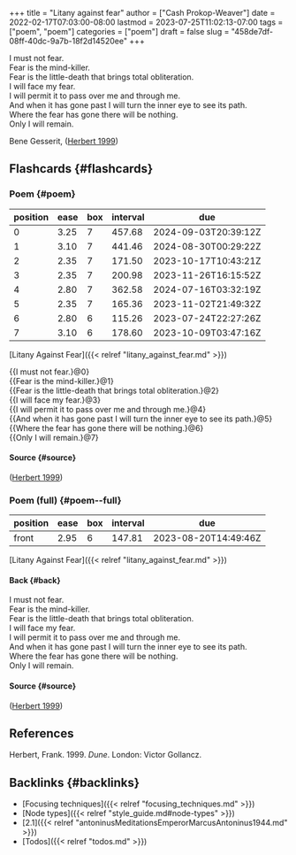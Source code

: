 +++
title = "Litany against fear"
author = ["Cash Prokop-Weaver"]
date = 2022-02-17T07:03:00-08:00
lastmod = 2023-07-25T11:02:13-07:00
tags = ["poem", "poem"]
categories = ["poem"]
draft = false
slug = "458de7df-08ff-40dc-9a7b-18f2d14520ee"
+++

<div class="verse">

I must not fear.<br />
Fear is the mind-killer.<br />
Fear is the little-death that brings total obliteration.<br />
I will face my fear.<br />
I will permit it to pass over me and through me.<br />
And when it has gone past I will turn the inner eye to see its path.<br />
Where the fear has gone there will be nothing.<br />
Only I will remain.<br />

</div>

Bene Gesserit, (<a href="#citeproc_bib_item_1">Herbert 1999</a>)


## Flashcards {#flashcards}


### Poem {#poem}

| position | ease | box | interval | due                  |
|----------|------|-----|----------|----------------------|
| 0        | 3.25 | 7   | 457.68   | 2024-09-03T20:39:12Z |
| 1        | 3.10 | 7   | 441.46   | 2024-08-30T00:29:22Z |
| 2        | 2.35 | 7   | 171.50   | 2023-10-17T10:43:21Z |
| 3        | 2.35 | 7   | 200.98   | 2023-11-26T16:15:52Z |
| 4        | 2.80 | 7   | 362.58   | 2024-07-16T03:32:19Z |
| 5        | 2.35 | 7   | 165.36   | 2023-11-02T21:49:32Z |
| 6        | 2.80 | 6   | 115.26   | 2023-07-24T22:27:26Z |
| 7        | 3.10 | 6   | 178.60   | 2023-10-09T03:47:16Z |

[Litany Against Fear]({{< relref "litany_against_fear.md" >}})

<div class="verse">

{{I must not fear.}@0}<br />
{{Fear is the mind-killer.}@1}<br />
{{Fear is the little-death that brings total obliteration.}@2}<br />
{{I will face my fear.}@3}<br />
{{I will permit it to pass over me and through me.}@4}<br />
{{And when it has gone past I will turn the inner eye to see its path.}@5}<br />
{{Where the fear has gone there will be nothing.}@6}<br />
{{Only I will remain.}@7}<br />

</div>


#### Source {#source}

(<a href="#citeproc_bib_item_1">Herbert 1999</a>)


### Poem (full) {#poem--full}

| position | ease | box | interval | due                  |
|----------|------|-----|----------|----------------------|
| front    | 2.95 | 6   | 147.81   | 2023-08-20T14:49:46Z |

[Litany Against Fear]({{< relref "litany_against_fear.md" >}})


#### Back {#back}

<div class="verse">

I must not fear.<br />
Fear is the mind-killer.<br />
Fear is the little-death that brings total obliteration.<br />
I will face my fear.<br />
I will permit it to pass over me and through me.<br />
And when it has gone past I will turn the inner eye to see its path.<br />
Where the fear has gone there will be nothing.<br />
Only I will remain.<br />

</div>


#### Source {#source}

(<a href="#citeproc_bib_item_1">Herbert 1999</a>)

## References

<style>.csl-entry{text-indent: -1.5em; margin-left: 1.5em;}</style><div class="csl-bib-body">
  <div class="csl-entry"><a id="citeproc_bib_item_1"></a>Herbert, Frank. 1999. <i>Dune</i>. London: Victor Gollancz.</div>
</div>


## Backlinks {#backlinks}

-   [Focusing techniques]({{< relref "focusing_techniques.md" >}})
-   [Node types]({{< relref "style_guide.md#node-types" >}})
-   [2.1]({{< relref "antoninusMeditationsEmperorMarcusAntoninus1944.md" >}})
-   [Todos]({{< relref "todos.md" >}})
